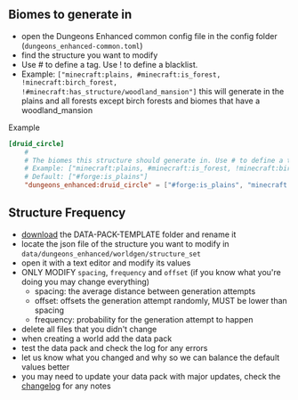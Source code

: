 ## Biomes to generate in
- open the Dungeons Enhanced common config file in the config folder (`dungeons_enhanced-common.toml`)
- find the structure you want to modify
- Use # to define a tag. Use ! to define a blacklist.
- Example: `["minecraft:plains, #minecraft:is_forest, !minecraft:birch_forest, !#minecraft:has_structure/woodland_mansion"]` this will generate in the plains and all forests except birch forests and biomes that have a woodland_mansion

Example
```toml
[druid_circle]
    #
    # The biomes this structure should generate in. Use # to define a tag. Use ! to define a blacklist. If no values are set, the structure's default biomes will be used.
    # Example: ["minecraft:plains, #minecraft:is_forest, !minecraft:birch_forest, !#minecraft:has_structure/woodland_mansion"]
    # Default: ["#forge:is_plains"]
    "dungeons_enhanced:druid_circle" = ["#forge:is_plains", "minecraft:birch_forest"]
```

## Structure Frequency
- [download](https://minhaskamal.github.io/DownGit/#/home?url=https://github.com/BarionLP/DungeonsEnhanced/tree/master/DATA-PACK-TEMPLATE) the DATA-PACK-TEMPLATE folder and rename it
- locate the json file of the structure you want to modify in `data/dungeons_enhanced/worldgen/structure_set`
- open it with a text editor and modify its values
- ONLY MODIFY `spacing`, `frequency` and `offset` (if you know what you're doing you may change everything)
  - spacing: the average distance between generation attempts
  - offset: offsets the generation attempt randomly, MUST be lower than spacing
  - frequency: probability for the generation attempt to happen
- delete all files that you didn't change
- when creating a world add the data pack
- test the data pack and check the log for any errors
- let us know what you changed and why so we can balance the default values better
- you may need to update your data pack with major updates, check the [changelog](https://github.com/BarionLP/DungeonsEnhanced/blob/master/changelog.md) for any notes

